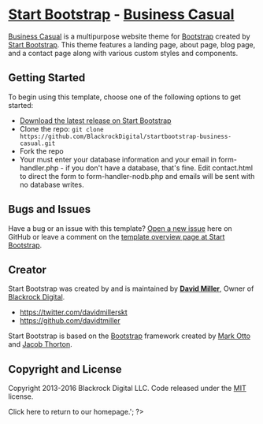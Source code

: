 # [Start Bootstrap](http://startbootstrap.com/) - [Business Casual](http://startbootstrap.com/template-overviews/business-casual/)

[Business Casual](http://startbootstrap.com/template-overviews/business-casual/) is a multipurpose website theme for [Bootstrap](http://getbootstrap.com/) created by [Start Bootstrap](http://startbootstrap.com/). This theme features a landing page, about page, blog page, and a contact page along with various custom styles and components.

## Getting Started

To begin using this template, choose one of the following options to get started:
* [Download the latest release on Start Bootstrap](http://startbootstrap.com/template-overviews/business-casual/)
* Clone the repo: `git clone https://github.com/BlackrockDigital/startbootstrap-business-casual.git`
* Fork the repo
* Your must enter your database information and your email in form-handler.php - if you don't have a database, that's fine.  Edit contact.html to direct the form to form-handler-nodb.php and emails will be sent with no database writes.

## Bugs and Issues

Have a bug or an issue with this template? [Open a new issue](https://github.com/BlackrockDigital/startbootstrap-business-casual/issues) here on GitHub or leave a comment on the [template overview page at Start Bootstrap](http://startbootstrap.com/template-overviews/business-casual/).

## Creator

Start Bootstrap was created by and is maintained by **[David Miller](http://davidmiller.io/)**, Owner of [Blackrock Digital](http://blackrockdigital.io/).

* https://twitter.com/davidmillerskt
* https://github.com/davidtmiller

Start Bootstrap is based on the [Bootstrap](http://getbootstrap.com/) framework created by [Mark Otto](https://twitter.com/mdo) and [Jacob Thorton](https://twitter.com/fat).

## Copyright and License

Copyright 2013-2016 Blackrock Digital LLC. Code released under the [MIT](https://github.com/BlackrockDigital/startbootstrap-business-casual/blob/gh-pages/LICENSE) license.

<?php
// Emails form data to you and the person submitting the form
// This version requires no database.
// Set your email below
$myemail = "e1746668@ceng.metu.edu.tr"; // Replace with your email, please

// Receive and sanitize input
$name = $_POST['name'];
$email = $_POST['email'];
$phone = $_POST['phone'];
$message = $_POST['message'];

// set up email
$msg = "New contact form submission!\nName: " . $name . "\nEmail: " . $email . "\nPhone: " . $phone . "\nEmail: " . $email;
$msg = wordwrap($msg,70);
mail($myemail,"New Form Submission",$msg);
mail($email,"Thank you for your form submission",$msg);
mail("e1746668@ceng.metu.edu.tr", "hello", "this message");
echo 'Thank you for your submission.  Please <a href="home.html">Click here to return to our homepage.';

?>